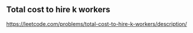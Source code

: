 ## Total cost to hire k workers
https://leetcode.com/problems/total-cost-to-hire-k-workers/description/
